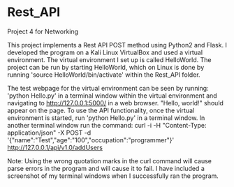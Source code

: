 # Rest_API
Project 4 for Networking

This project implements a Rest API POST method using Python2 and Flask. I developed the program on a Kali Linux VirtualBox and used a virtual environment. The virtual environment I set up is called HelloWorld. The project can be run by starting HelloWorld, which on Linux is done by running 'source HelloWorld/bin/activate' within the Rest_API folder. 

The test webpage for the virtual environment can be seen by running: 'python Hello.py' in a terminal window within the virtual environment and navigating to http://127.0.0.1:5000/ in a web browser. "Hello, world!" should appear on the page. To use the API functionality, once the virtual environment is started, run 'python Hello.py' in a terminal window. In another terminal window run the command:
      curl -i -H "Content-Type: application/json" -X POST -d '{"name":"Test","age":"100","occupation":"programmer"}' http://127.0.0.1/api/v1.0/addUsers
  
Note: Using the wrong quotation marks in the curl command will cause parse errors in the program and will cause it to fail. I have included a screenshot of my terminal windows when I successfully ran the program. 
